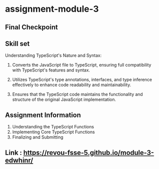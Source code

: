 # assignment-module-3

## Final Checkpoint 

<h2> Skill set</h2>

Understanding TypeScript's Nature and Syntax:
1. Converts the JavaScript file to TypeScript, ensuring full compatibility with TypeScript's features and syntax.

2. Utilizes TypeScript's type annotations, interfaces, and type inference effectively to enhance code readability and maintainability.

3. Ensures that the TypeScript code maintains the functionality and structure of the original JavaScript implementation.

<h2>Assignment Information</h2>

1. Understanding the TypeScript Functions
2. Implementing Core TypeScript Functions
3. Finalizing and Submitting

## Link : https://revou-fsse-5.github.io/module-3-edwhinr/